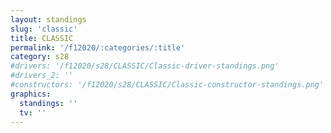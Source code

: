 ```yaml
---
layout: standings
slug: 'classic'
title: CLASSIC
permalink: '/f12020/:categories/:title'
category: s28
#drivers: '/f12020/s28/CLASSIC/Classic-driver-standings.png'
#drivers_2: ''
#constructors: '/f12020/s28/CLASSIC/Classic-constructor-standings.png'
graphics:
  standings: ''
  tv: ''
---
```



